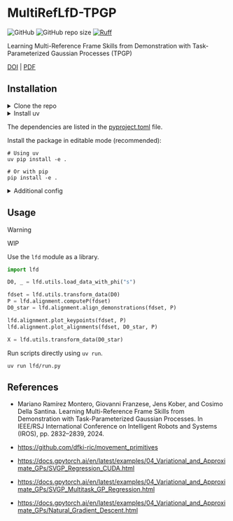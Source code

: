 # MultiRefLfD-TPGP

![GitHub](https://img.shields.io/github/license/AshrithSagar/MultiRefLfD-TPGP)
![GitHub repo size](https://img.shields.io/github/repo-size/AshrithSagar/MultiRefLfD-TPGP)
[![Ruff](https://img.shields.io/endpoint?url=https://raw.githubusercontent.com/astral-sh/ruff/main/assets/badge/v2.json)](https://github.com/astral-sh/ruff)

Learning Multi-Reference Frame Skills from Demonstration with Task-Parameterized Gaussian Processes (TPGP)

[DOI](https://doi.org/10.1109/IROS58592.2024.10803060)
|
[PDF](http://www.jenskober.de/publications/RamirezMontero2024IROS.pdf)

## Installation

<details>

<summary>Clone the repo</summary>

```shell
git clone https://github.com/AshrithSagar/MultiRefLfD-TPGP
cd MultiRefLfD-TPGP
```

</details>

<details>

<summary>Install uv</summary>

Install [`uv`](https://docs.astral.sh/uv/), if not already.
Check [here](https://docs.astral.sh/uv/getting-started/installation/) for installation instructions.

It is recommended to use `uv`, as it will automatically install the dependencies in a virtual environment.
If you don't want to use `uv`, skip to the next step.

TL;DR: Just run

```shell
curl -LsSf https://astral.sh/uv/install.sh | sh
```

</details>

The dependencies are listed in the [pyproject.toml](pyproject.toml) file.

Install the package in editable mode (recommended):

```shell
# Using uv
uv pip install -e .

# Or with pip
pip install -e .
```

<details>

<summary>Additional config</summary>

```shell
uv tool install bump-my-version
```

</details>

## Usage

> [!WARNING]
> WIP

Use the `lfd` module as a library.

```python
import lfd

D0, _ = lfd.utils.load_data_with_phi("s")

fdset = lfd.utils.transform_data(D0)
P = lfd.alignment.computeP(fdset)
D0_star = lfd.alignment.align_demonstrations(fdset, P)

lfd.alignment.plot_keypoints(fdset, P)
lfd.alignment.plot_alignments(fdset, D0_star, P)

X = lfd.utils.transform_data(D0_star)
```

Run scripts directly using `uv run`.

```shell
uv run lfd/run.py
```

## References

- Mariano Ramírez Montero, Giovanni Franzese, Jens Kober, and Cosimo Della Santina. Learning Multi-Reference Frame Skills from Demonstration with Task-Parameterized Gaussian Processes. In IEEE/RSJ International Conference on Intelligent Robots and Systems (IROS), pp. 2832–2839, 2024.

- <https://github.com/dfki-ric/movement_primitives>

- <https://docs.gpytorch.ai/en/latest/examples/04_Variational_and_Approximate_GPs/SVGP_Regression_CUDA.html>

- <https://docs.gpytorch.ai/en/latest/examples/04_Variational_and_Approximate_GPs/SVGP_Multitask_GP_Regression.html>

- <https://docs.gpytorch.ai/en/latest/examples/04_Variational_and_Approximate_GPs/Natural_Gradient_Descent.html>
